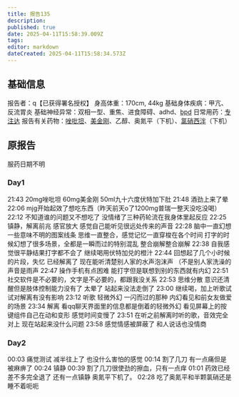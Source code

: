 ```yaml
---
title: 报告135
description: 
published: true
date: 2025-04-11T15:58:39.009Z
tags: 
editor: markdown
dateCreated: 2025-04-11T15:58:34.573Z
---
```


## 基础信息
报告者：q【已获得署名授权】
身高体重：170cm, 44kg
基础身体疾病：甲亢、反流胃炎
基础神经异常：双相一型、重焦、进食障碍、adhd、[bpd](/psychiatry/边缘型人格障碍（BPD）)
日常用药：[专注达](/drug/%E5%93%8C%E7%94%B2%E9%85%AF/)
报告有关药物：[唑吡坦](/drug/%E6%80%9D%E8%AF%BA%E6%80%9D/)、[美金刚](/drug/MMT/)、乙醇、奥氮平（下机）、[氯硝西泮](/drug/BZDs)（下机）

## 原报告
服药日期不明
### Day1
21:43 20mg唑吡坦 60mg美金刚 50ml九十六度伏特加下肚
21:48 酒劲上来了晕
22:06 mjg开始起效了想吃东西（昨天前天o了1200mg普瑞一整天没吃没喝）
22:12 不知道谁的问题又不想吃了 没情绪了三种药轮流在我身体里起反应
22:25 镇静，解离前兆 感官放大 感觉自己能听见很远处传来的声音
22:28 脑中一直幻想一些意味不明的图案线条 思维一直整合，感觉记忆一直穿梭在各个时间 打字的时候幻想了很多场景，全都是一瞬而过的特别混乱 整合崩解整合崩解
22:38 自我感觉很平静结果打字都不会了 继续喝用伏特加兑的橙汁
22:44 回想起了几个小时候的片段，失忆 已经解离了 现在能听清楚别人家的水声泡沫声 （不是别人家洗澡的声音是雨声
22:47 操作手机有点困难 能打字但是联想到别的东西就有内幻
22:51 社交软件是不必要的，文字是不必要的，都跟我没关系
22:53 思维分散 意识还清醒但是肢体控制能力没有了 太晕了 站起来没法走倒了
23:00 继续喝，加上听歌试试对解离有没有影响
23:12 听歌 轻微外幻 一闪而过的那种 内幻看见和前女友做爱的场景
23:34 解离 看qq聊天界面里的信息都是倒着的轻微外幻 看见屏幕上的按键组件自己在动和变形 感觉时间变慢了
23:51 在听之前解离时听的歌，音效完全对上 现在站起来没什么问题
23:58 感觉情感被屏蔽了 和人说话也没情商
### Day2
00:03 痛觉测试 减半往上了 也没什么害怕的感觉
00:14 割了几刀 有一点痛但是被麻痹了
00:24 镇静
00:39 割了几刀很使劲的擦血，只有一点痒
01:01 药效已经差不多完全退了 还有一点镇静 奥氮平下机了。
02:28 吃了奥氮平和半颗氯硝还是睡不着呃呃